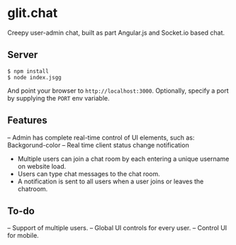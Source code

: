 
# glit.chat

Creepy user-admin chat, built as part
Angular.js and Socket.io based chat.

## Server

```
$ npm install
$ node index.jsgg
```

And point your browser to `http://localhost:3000`. Optionally, specify
a port by supplying the `PORT` env variable.

## Features

– Admin has complete real-time control of UI elements, such as:
  Backgorund-color
– Real time client status change notification
- Multiple users can join a chat room by each entering a unique username
on website load.
- Users can type chat messages to the chat room.
- A notification is sent to all users when a user joins or leaves
the chatroom.


## To-do


– Support of multiple users.
– Global UI controls for every user.
– Control UI for mobile. 
